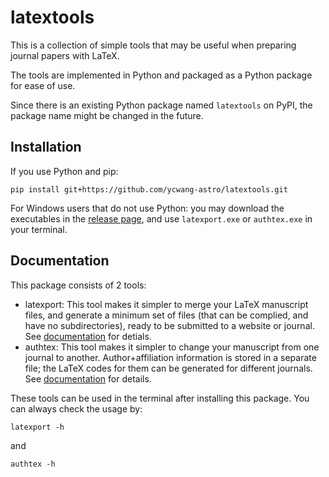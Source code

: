 # latextools

This is a collection of simple tools that may be useful when preparing journal papers with LaTeX.

The tools are implemented in Python and packaged as a Python package for ease of use.

Since there is an existing Python package named `latextools` on PyPI, the package name might be changed in the future.

## Installation
If you use Python and pip:
```
pip install git+https://github.com/ycwang-astro/latextools.git
```

For Windows users that do not use Python: you may download the executables in the [release page](https://github.com/ycwang-astro/latextools/releases/latest), and use `latexport.exe` or `authtex.exe` in your terminal.

## Documentation

This package consists of 2 tools:
- latexport: This tool makes it simpler to merge your LaTeX manuscript files, and generate a minimum set of files (that can be complied, and have no subdirectories), ready to be submitted to a website or journal. See [documentation](docs/latexport.md) for detials.
- authtex: This tool makes it simpler to change your manuscript from one journal to another. Author+affiliation information is stored in a separate file; the LaTeX codes for them can be generated for different journals. See [documentation](docs/authtex.md) for details.

These tools can be used in the terminal after installing this package. You can always check the usage by:
```
latexport -h
```
and
```
authtex -h
```
